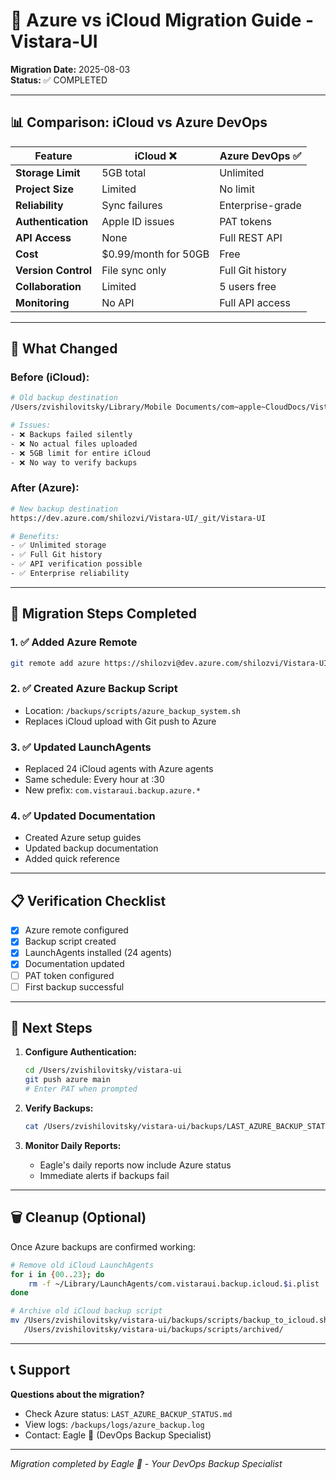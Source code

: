 # 🔄 Azure vs iCloud Migration Guide - Vistara-UI

**Migration Date:** 2025-08-03  
**Status:** ✅ COMPLETED

---

## 📊 Comparison: iCloud vs Azure DevOps

| Feature | iCloud ❌ | Azure DevOps ✅ |
|---------|-----------|-----------------|
| **Storage Limit** | 5GB total | Unlimited |
| **Project Size** | Limited | No limit |
| **Reliability** | Sync failures | Enterprise-grade |
| **Authentication** | Apple ID issues | PAT tokens |
| **API Access** | None | Full REST API |
| **Cost** | $0.99/month for 50GB | Free |
| **Version Control** | File sync only | Full Git history |
| **Collaboration** | Limited | 5 users free |
| **Monitoring** | No API | Full API access |

---

## 🚀 What Changed

### Before (iCloud):
```bash
# Old backup destination
/Users/zvishilovitsky/Library/Mobile Documents/com~apple~CloudDocs/Vistara_UI_Backups/

# Issues:
- ❌ Backups failed silently
- ❌ No actual files uploaded
- ❌ 5GB limit for entire iCloud
- ❌ No way to verify backups
```

### After (Azure):
```bash
# New backup destination
https://dev.azure.com/shilozvi/Vistara-UI/_git/Vistara-UI

# Benefits:
- ✅ Unlimited storage
- ✅ Full Git history
- ✅ API verification possible
- ✅ Enterprise reliability
```

---

## 🔧 Migration Steps Completed

### 1. ✅ Added Azure Remote
```bash
git remote add azure https://shilozvi@dev.azure.com/shilozvi/Vistara-UI/_git/Vistara-UI
```

### 2. ✅ Created Azure Backup Script
- Location: `/backups/scripts/azure_backup_system.sh`
- Replaces iCloud upload with Git push to Azure

### 3. ✅ Updated LaunchAgents
- Replaced 24 iCloud agents with Azure agents
- Same schedule: Every hour at :30
- New prefix: `com.vistaraui.backup.azure.*`

### 4. ✅ Updated Documentation
- Created Azure setup guides
- Updated backup documentation
- Added quick reference

---

## 📋 Verification Checklist

- [x] Azure remote configured
- [x] Backup script created
- [x] LaunchAgents installed (24 agents)
- [x] Documentation updated
- [ ] PAT token configured
- [ ] First backup successful

---

## 🎯 Next Steps

1. **Configure Authentication:**
   ```bash
   cd /Users/zvishilovitsky/vistara-ui
   git push azure main
   # Enter PAT when prompted
   ```

2. **Verify Backups:**
   ```bash
   cat /Users/zvishilovitsky/vistara-ui/backups/LAST_AZURE_BACKUP_STATUS.md
   ```

3. **Monitor Daily Reports:**
   - Eagle's daily reports now include Azure status
   - Immediate alerts if backups fail

---

## 🗑️ Cleanup (Optional)

Once Azure backups are confirmed working:

```bash
# Remove old iCloud LaunchAgents
for i in {00..23}; do
    rm -f ~/Library/LaunchAgents/com.vistaraui.backup.icloud.$i.plist
done

# Archive old iCloud backup script
mv /Users/zvishilovitsky/vistara-ui/backups/scripts/backup_to_icloud.sh \
   /Users/zvishilovitsky/vistara-ui/backups/scripts/archived/
```

---

## 📞 Support

**Questions about the migration?**
- Check Azure status: `LAST_AZURE_BACKUP_STATUS.md`
- View logs: `/backups/logs/azure_backup.log`
- Contact: Eagle 🦅 (DevOps Backup Specialist)

---

*Migration completed by Eagle 🦅 - Your DevOps Backup Specialist*